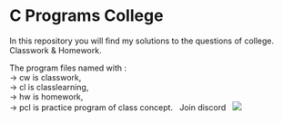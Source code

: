 # C Programs College

 In this repository you will find my solutions to the questions of college. Classwork & Homework.


</h2>The program files named with :</h2><br>
    -> cw is classwork,<br>
    -> cl is classlearning,<br>
    -> hw is homework,<br>
    -> pcl is practice program of class concept.
&nbsp;
Join discord
&nbsp;
  <img src="https://i.imgur.com/W4UpocQ.png">
